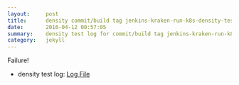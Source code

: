 ```yaml
---
layout:     post
title:      density commit/build tag jenkins-kraken-run-k8s-density-tests-27-3
date:       2016-04-12 00:57:05
summary:    density test log for commit/build tag jenkins-kraken-run-k8s-density-tests-27-3.
category:   jekyll
---
```


Failure!

- density test log: [Log File](http://s3-us-west-2.amazonaws.com/kraken-e2e-logs/density/jenkins-kraken-run-k8s-density-tests-27-3.log)
